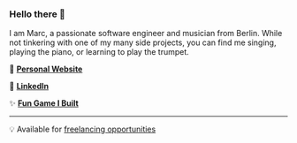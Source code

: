 ### Hello there 👋

I am Marc, a passionate software engineer and musician from Berlin. While not tinkering with one of my many side projects, you can find me singing, playing the piano, or learning to play the trumpet.




🌱 [**Personal Website**](https://www.marcnitzsche.de)

👔 [**LinkedIn**](https://www.linkedin.com/in/marc-nitzsche)

✨ [**Fun Game I Built**](https://projects.marcnitzsche.de/ClickTheNumber/)

---

💡 Available for [freelancing opportunities](https://www.marcnitzsche.de/freelancing/)

<!--
**remarcable/remarcable** is a ✨ _special_ ✨ repository because its `README.md` (this file) appears on your GitHub profile.

Here are some ideas to get you started:

- 🔭 I’m currently working on ...
- 🌱 I’m currently learning ...
- 👯 I’m looking to collaborate on ...
- 🤔 I’m looking for help with ...
- 💬 Ask me about ...
- 📫 How to reach me: ...
- 😄 Pronouns: ...
- ⚡ Fun fact: ...
-->
